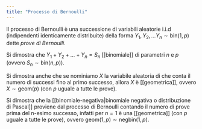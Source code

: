 ```yaml
---
title: "Processo di Bernoulli"
---
```


Il processo di Bernoulli è una successione di variabili aleatorie i.i.d (indipendenti identicamente distribuite) della forma $Y_1, Y_2, \ldots Y_n \sim \mathrm{bin}(1,p)$ dette _prove di Bernoulli_.

Si dimostra che $Y_1 + Y_2 + \ldots + Y_n = S_n$ [[binomiale]] di parametri $n$ e $p$ (ovvero $S_n \sim \mathrm{bin}(n,p)$).

Si dimostra anche che se nominiamo $X$ la variabile aleatoria di che conta il numero di successi fino al primo successo, allora $X$ è [[geometrica]], ovvero $X \sim \mathrm{geom}(p)$ (con $p$ uguale a tutte le prove).

Si dimostra che la [[binomiale-negativa|binomiale negativa o distribuzione di Pascal]] proviene dal processo di Bernoulli contando il numero di prove prima del n-esimo successo, infatti per $n = 1$ è una [[geometrica]] (con $p$ uguale a tutte le prove), ovvero $\mathrm{geom}(1, p) \sim \mathrm{negbin}(1, p)$.